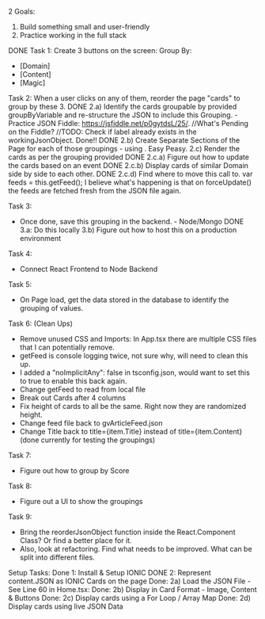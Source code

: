 2 Goals:
1. Build something small and user-friendly
2. Practice working in the full stack

DONE Task 1: Create 3 buttons on the screen:
Group By:
- [Domain]
- [Content]
- [Magic]

Task 2: When a user clicks on any of them, reorder the page "cards" to group by these 3. 
DONE 2.a) Identify the cards groupable by provided groupByVariable and re-structure the JSON to include this Grouping. - Practice JSON Fiddle: https://jsfiddle.net/p0gytdsL/25/. //What's Pending on the Fiddle?  //TODO: Check if label already exists in the workingJsonObject. Done!!
DONE 2.b) Create Separate Sections of the Page for each of those groupings - using <ion-toolbar>. Easy Peasy.
2.c) Render the cards as per the grouping provided
DONE 2.c.a) Figure out how to update the cards based on an event
DONE 2.c.b) Display cards of similar Domain side by side to each other. 
DONE 2.c.d) Find where to move this call to. var feeds = this.getFeed();  I believe what's happening is that on forceUpdate() the feeds are fetched fresh from the JSON file again. 

Task 3: 
- Once done, save this grouping in the backend. - Node/Mongo
DONE 3.a: Do this locally
3.b) Figure out how to host this on a production environment

Task 4:
- Connect React Frontend to Node Backend

Task 5: 
- On Page load, get the data stored in the database to identify the grouping of values.

Task 6: (Clean Ups)
- Remove unused CSS and Imports: In App.tsx there are multiple CSS files that I can potentially remove.
- getFeed is console logging twice, not sure why, will need to clean this up. 
- I added a "noImplicitAny": false in tsconfig.json, would want to set this to true to enable this back again.
- Change getFeed to read from local file
- Break out Cards after 4 columns
- Fix height of cards to all be the same. Right now they are randomized height. 
- Change feed file back to gvArticleFeed.json
- Change Title back to title={item.Title} instead of title={item.Content} (done currently for testing the groupings)

Task 7: 
- Figure out how to group by Score

Task 8:
- Figure out a UI to show the groupings

Task 9:
- Bring the reorderJsonObject function inside the React.Component Class? Or find a better place for it. 
- Also, look at refactoring. Find what needs to be improved. What can be split into different files. 

Setup Tasks:
Done 1: Install & Setup IONIC
DONE 2: Represent content.JSON as IONIC Cards on the page 
Done: 2a) Load the JSON File - See Line 60 in Home.tsx:
Done: 2b) Display in Card Format - Image, Content & Buttons
Done: 2c) Display cards using a For Loop / Array Map
Done: 2d) Display cards using live JSON Data


